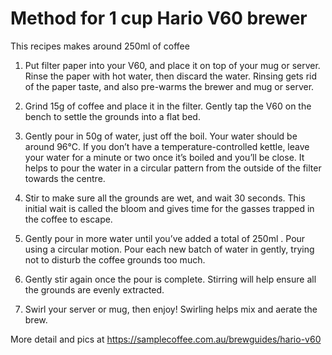 # Method for 1 cup Hario V60 brewer
This recipes makes around 250ml of coffee

1. Put filter paper into your V60, and place it on top of your mug or server. Rinse the paper with hot water, then discard the water.
Rinsing gets rid of the paper taste, and also pre-warms the brewer and mug or server.


2. Grind 15g of coffee and place it in the filter.
Gently tap the V60 on the bench to settle the grounds into a flat bed.

3. Gently pour in 50g of water, just off the boil.
Your water should be around 96°C. If you don’t have a temperature-controlled kettle, leave your water for a minute or two once it’s boiled and you’ll be close.
It helps to pour the water in a circular pattern from the outside of the filter towards the centre.

4. Stir to make sure all the grounds are wet, and wait 30 seconds.
This initial wait is called the bloom and gives time for the gasses trapped in the coffee to escape.

5. Gently pour in more water until you’ve added a total of 250ml . Pour using a circular motion.
Pour each new batch of water in gently, trying not to disturb the coffee grounds too much.

6. Gently stir again once the pour is complete.
Stirring will help ensure all the grounds are evenly extracted.

7. Swirl your server or mug, then enjoy!
Swirling helps mix and aerate the brew.

More detail and pics at https://samplecoffee.com.au/brewguides/hario-v60